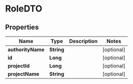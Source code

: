 
# RoleDTO

## Properties
Name | Type | Description | Notes
------------ | ------------- | ------------- | -------------
**authorityName** | **String** |  |  [optional]
**id** | **Long** |  |  [optional]
**projectId** | **Long** |  |  [optional]
**projectName** | **String** |  |  [optional]



